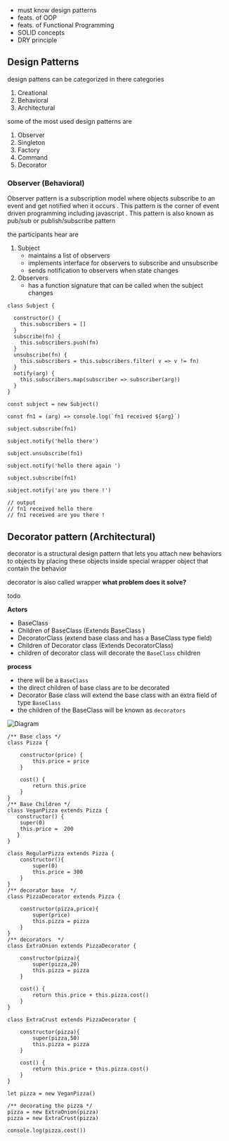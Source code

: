 - must know design patterns 
- feats. of OOP
- feats. of Functional Programming 
- SOLID concepts 
- DRY principle 


## Design Patterns 

design pattens can be categorized in there categories 

1. Creational  
2. Behavioral 
3. Architectural

some of the most used design patterns are 

1. Observer 
2. Singleton 
3. Factory 
4. Command 
5. Decorator 



### Observer (Behavioral)

Observer pattern is a subscription model where objects subscribe to an event and get notified when it occurs . This pattern is the corner of event driven programming including javascript . This pattern is also known as pub/sub or publish/subscribe pattern 

the participants hear are 

1. Subject 
    - maintains a list of observers 
    - implements interface for observers to subscribe and unsubscribe 
    - sends notification to observers when state changes 
2. Observers
    - has a function signature that can be called when the subject changes 

```
class Subject {

  constructor() {
  	this.subscribers = [] 
  }
  subscribe(fn) {
  	this.subscribers.push(fn)
  }
  unsubscribe(fn) {
  	this.subscribers = this.subscribers.filter( v => v != fn)
  }
  notify(arg) {
  	this.subscribers.map(subscriber => subscriber(arg))
  }
}

const subject = new Subject() 

const fn1 = (arg) => console.log(`fn1 received ${arg}`)

subject.subscribe(fn1) 

subject.notify('hello there')

subject.unsubscribe(fn1)

subject.notify('hello there again ')

subject.subscribe(fn1) 

subject.notify('are you there !')

// output 
// fn1 received hello there
// fn1 received are you there ! 

```


## Decorator pattern (Architectural) 

decorator is a structural design pattern that lets you attach new behaviors to objects by placing these objects inside special wrapper object that contain the behavior 

decorator is also called wrapper 
__what problem does it solve?__

todo 


__Actors__ 
- BaseClass
- Children of BaseClass (Extends BaseClass )
- DecoratorClass (extend base class and has a BaseClass type field)
- Children of Decorator class (Extends DecoratorClass)
- children of decorator class will decorate the `BaseClass` children 

__process__
- there will be a `BaseClass` 
- the direct children of base class are to be decorated 
- Decorator Base  class will extend the base class with an extra field of type `BaseClass` 
- the children of the BaseClass will be known as `decorators`


![Diagram](https://64.media.tumblr.com/fc8b7569ab97cbb42b8dafa4a79c170c/f1b1b3c8b37d3b72-19/s1280x1920/85e138743d6d306bb50166d2c77e5773388d5c26.jpg)

```
/** Base class */
class Pizza {
    
    constructor(price) {
        this.price = price 
    }
    
    cost() {
        return this.price 
    }
}
/** Base Children */
class VeganPizza extends Pizza {
   constructor() {
    super(0)
    this.price =  200 
   }
}

class RegularPizza extends Pizza {
    constructor(){
        super(0)
        this.price = 300 
    }
}
/** decorator base  */
class PizzaDecorator extends Pizza {
    
    constructor(pizza,price){
        super(price)
        this.pizza = pizza 
    }   
}
/** decorators  */
class ExtraOnion extends PizzaDecorator {
    
    constructor(pizza){
        super(pizza,20)
        this.pizza = pizza 
    }
    
    cost() {
        return this.price + this.pizza.cost()
    }
}

class ExtraCrust extends PizzaDecorator {
    
    constructor(pizza){
        super(pizza,50)
        this.pizza = pizza 
    }
    
    cost() {
        return this.price + this.pizza.cost()
    }
}

let pizza = new VeganPizza()

/** decorating the pizza */
pizza = new ExtraOnion(pizza)
pizza = new ExtraCrust(pizza)

console.log(pizza.cost())
```